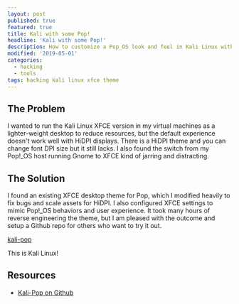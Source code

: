 ```yaml
---
layout: post
published: true
featured: true
title: Kali with some Pop!
headline: 'Kali with some Pop!'
description: How to customize a Pop_OS look and feel in Kali Linux with XFCE
modified: '2019-05-01'
categories:
  - hacking
  - tools
tags: hacking kali linux xfce theme
---
```

## The Problem
I wanted to run the Kali Linux XFCE version in my virtual machines as a lighter-weight desktop to reduce resources, but the default experience doesn't work well with HiDPI displays.  There is a HiDPI theme and you can change font DPI size but it still lacks.  I also found the switch from my Pop!_OS host running Gnome to XFCE kind of jarring and distracting.

## The Solution
I found an existing XFCE desktop theme for Pop, which I modified heavily to fix bugs and scale assets for HiDPI.  I also configured XFCE settings to mimic Pop!_OS behaviors and user experience. It took many hours of reverse engineering the theme, but I am pleased with the outcome and setup a Github repo for others who want to try it out.

[kali-pop](/images/kali-pop-1.png)

This is Kali Linux!

## Resources

- <a href="https://github.com/stevemcilwain/Kali-Pop/" target="_blank">Kali-Pop on Github</a>

<p>&nbsp;</p>
<p>&nbsp;</p>